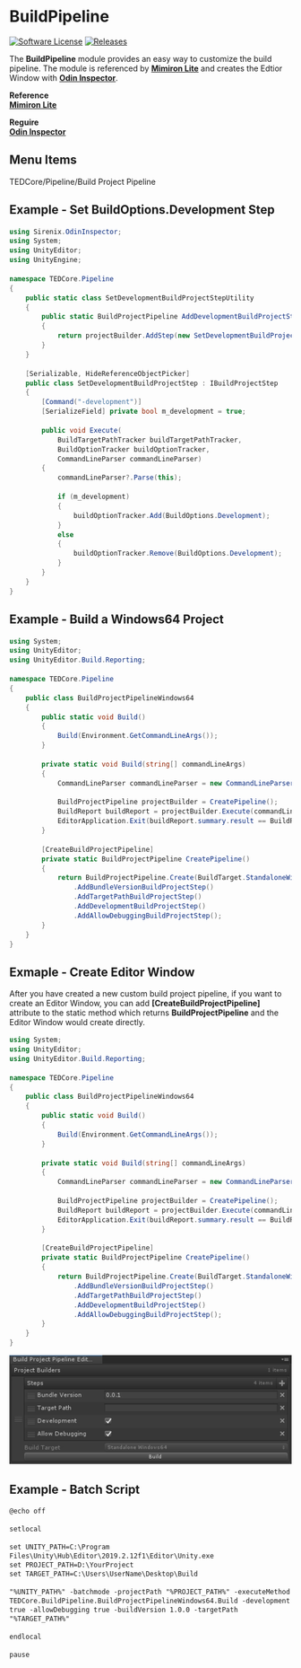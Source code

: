 # BuildPipeline
[![Software License](https://img.shields.io/badge/license-MIT-brightgreen.svg?style=flat-square)](https://github.com/dauxio/daux.io/blob/master/LICENSE.md)
[![Releases](https://img.shields.io/github/release/ted10401/BuildPipeline.svg)](https://github.com/ted10401/BuildPipeline/releases)

The **BuildPipeline** module provides an easy way to customize the build pipeline. The module is referenced by [**Mimiron Lite**](https://gitlab.com/rayark/mimiron-lite) and creates the Edtior Window with [**Odin Inspector**](https://odininspector.com/).

**Reference**<br>
[**Mimiron Lite**](https://gitlab.com/rayark/mimiron-lite)

**Reguire**<br>
[**Odin Inspector**](https://odininspector.com/)

## Menu Items
TEDCore/Pipeline/Build Project Pipeline

## Example - Set BuildOptions.Development Step
```csharp
using Sirenix.OdinInspector;
using System;
using UnityEditor;
using UnityEngine;

namespace TEDCore.Pipeline
{
    public static class SetDevelopmentBuildProjectStepUtility
    {
        public static BuildProjectPipeline AddDevelopmentBuildProjectStep(this BuildProjectPipeline projectBuilder)
        {
            return projectBuilder.AddStep(new SetDevelopmentBuildProjectStep());
        }
    }

    [Serializable, HideReferenceObjectPicker]
    public class SetDevelopmentBuildProjectStep : IBuildProjectStep
    {
        [Command("-development")]
        [SerializeField] private bool m_development = true;

        public void Execute(
            BuildTargetPathTracker buildTargetPathTracker,
            BuildOptionTracker buildOptionTracker,
            CommandLineParser commandLineParser)
        {
            commandLineParser?.Parse(this);

            if (m_development)
            {
                buildOptionTracker.Add(BuildOptions.Development);
            }
            else
            {
                buildOptionTracker.Remove(BuildOptions.Development);
            }
        }
    }
}
```

## Example - Build a Windows64 Project
```csharp
using System;
using UnityEditor;
using UnityEditor.Build.Reporting;

namespace TEDCore.Pipeline
{
    public class BuildProjectPipelineWindows64
    {
        public static void Build()
        {
            Build(Environment.GetCommandLineArgs());
        }

        private static void Build(string[] commandLineArgs)
        {
            CommandLineParser commandLineParser = new CommandLineParser(commandLineArgs);

            BuildProjectPipeline projectBuilder = CreatePipeline();
            BuildReport buildReport = projectBuilder.Execute(commandLineParser);
            EditorApplication.Exit(buildReport.summary.result == BuildResult.Succeeded ? 0 : 1);
        }

        [CreateBuildProjectPipeline]
        private static BuildProjectPipeline CreatePipeline()
        {
            return BuildProjectPipeline.Create(BuildTarget.StandaloneWindows64)
                .AddBundleVersionBuildProjectStep()
                .AddTargetPathBuildProjectStep()
                .AddDevelopmentBuildProjectStep()
                .AddAllowDebuggingBuildProjectStep();
        }
    }
}
```

## Exmaple - Create Editor Window
After you have created a new custom build project pipeline, if you want to create an Editor Window, you can add **[CreateBuildProjectPipeline]** attribute to the static method which returns **BuildProjectPipeline** and the Editor Window would create directly.
```csharp
using System;
using UnityEditor;
using UnityEditor.Build.Reporting;

namespace TEDCore.Pipeline
{
    public class BuildProjectPipelineWindows64
    {
        public static void Build()
        {
            Build(Environment.GetCommandLineArgs());
        }

        private static void Build(string[] commandLineArgs)
        {
            CommandLineParser commandLineParser = new CommandLineParser(commandLineArgs);

            BuildProjectPipeline projectBuilder = CreatePipeline();
            BuildReport buildReport = projectBuilder.Execute(commandLineParser);
            EditorApplication.Exit(buildReport.summary.result == BuildResult.Succeeded ? 0 : 1);
        }

        [CreateBuildProjectPipeline]
        private static BuildProjectPipeline CreatePipeline()
        {
            return BuildProjectPipeline.Create(BuildTarget.StandaloneWindows64)
                .AddBundleVersionBuildProjectStep()
                .AddTargetPathBuildProjectStep()
                .AddDevelopmentBuildProjectStep()
                .AddAllowDebuggingBuildProjectStep();
        }
    }
}
```
<img src="GithubResources/01.Build_Project_Pipeline_Editor_Window.jpg" />

## Example - Batch Script
```batch
@echo off

setlocal

set UNITY_PATH=C:\Program Files\Unity\Hub\Editor\2019.2.12f1\Editor\Unity.exe
set PROJECT_PATH=D:\YourProject
set TARGET_PATH=C:\Users\UserName\Desktop\Build

"%UNITY_PATH%" -batchmode -projectPath "%PROJECT_PATH%" -executeMethod TEDCore.BuildPipeline.BuildProjectPipelineWindows64.Build -development true -allowDebugging true -buildVersion 1.0.0 -targetPath "%TARGET_PATH%"

endlocal

pause
```